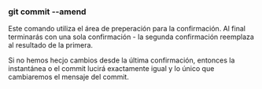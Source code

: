 ### git commit --amend
Este comando utiliza el área de preperación para la confirmación. Al final terminarás con una sola confirmación - la segunda confirmación reemplaza al resultado de la primera.

Si no hemos hecjo cambios desde la última confirmación, entonces la instantánea o el commit lucirá exactamente igual y lo único que cambiaremos el mensaje del commit.